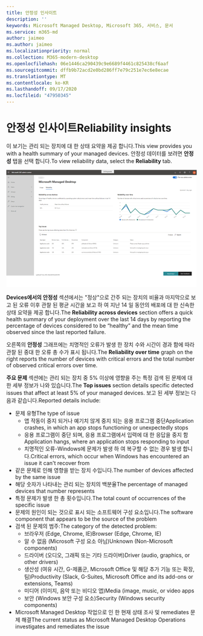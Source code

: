 ```yaml
---
title: 안정성 인사이트
description: ''
keywords: Microsoft Managed Desktop, Microsoft 365, 서비스, 문서
ms.service: m365-md
author: jaimeo
ms.author: jaimeo
ms.localizationpriority: normal
ms.collection: M365-modern-desktop
ms.openlocfilehash: 06e1446ca290439c9e6689f4461c825438cf6aaf
ms.sourcegitcommit: dffb9b72acd2e0bd286ff7e79c251e7ec6e8ecae
ms.translationtype: MT
ms.contentlocale: ko-KR
ms.lasthandoff: 09/17/2020
ms.locfileid: "47950345"
---
```

# <a name="reliability-insights"></a><span data-ttu-id="d1e64-103">안정성 인사이트</span><span class="sxs-lookup"><span data-stu-id="d1e64-103">Reliability insights</span></span>

<span data-ttu-id="d1e64-104">이 보기는 관리 되는 장치에 대 한 상태 요약을 제공 합니다.</span><span class="sxs-lookup"><span data-stu-id="d1e64-104">This view provides you with a health summary of your managed devices.</span></span> <span data-ttu-id="d1e64-105">안정성 데이터를 보려면 **안정성** 탭을 선택 합니다.</span><span class="sxs-lookup"><span data-stu-id="d1e64-105">To view reliability data, select the **Reliability** tab.</span></span>


![안정성 창: 왼쪽 위에 있는 장치 간의 안정성, 오른쪽 위의 안정성 그래프, 아래쪽에 있는 상위 문제 테이블](../../media/insights_reliability.png)

<span data-ttu-id="d1e64-108">**Devices에서의 안정성** 섹션에서는 "정상"으로 간주 되는 장치의 비율과 마지막으로 보고 된 오류 이후 관찰 된 평균 시간을 보고 하 여 지난 14 일 동안의 배포에 대 한 신속한 상태 요약을 제공 합니다.</span><span class="sxs-lookup"><span data-stu-id="d1e64-108">The **Reliability across devices** section offers a quick health summary of your deployment over the last 14 days by reporting the percentage of devices considered to be “healthy” and the mean time observed since the last reported failure.</span></span> 

 
<span data-ttu-id="d1e64-109">오른쪽의 **안정성** 그래프에는 치명적인 오류가 발생 한 장치 수와 시간이 경과 함에 따라 관찰 된 중대 한 오류 총 수가 표시 됩니다.</span><span class="sxs-lookup"><span data-stu-id="d1e64-109">The **Reliability over time** graph on the right reports the number of devices with critical errors and the total number of observed critical errors over time.</span></span>

<span data-ttu-id="d1e64-110">**주요 문제** 섹션에는 관리 되는 장치 중 5% 이상에 영향을 주는 특정 검색 된 문제에 대 한 세부 정보가 나와 있습니다.</span><span class="sxs-lookup"><span data-stu-id="d1e64-110">The **Top issues** section details specific detected issues that affect at least 5% of your managed devices.</span></span> <span data-ttu-id="d1e64-111">보고 된 세부 정보는 다음과 같습니다.</span><span class="sxs-lookup"><span data-stu-id="d1e64-111">Reported details include:</span></span>

- <span data-ttu-id="d1e64-112">문제 유형</span><span class="sxs-lookup"><span data-stu-id="d1e64-112">The type of issue</span></span>
    - <span data-ttu-id="d1e64-113">앱 작동이 중지 되거나 예기치 않게 중지 되는 응용 프로그램 중단</span><span class="sxs-lookup"><span data-stu-id="d1e64-113">Application crashes, in which an app stops functioning or unexpectedly stops</span></span>
    - <span data-ttu-id="d1e64-114">응용 프로그램이 중단 되며, 응용 프로그램에서 입력에 대 한 응답을 중지 함</span><span class="sxs-lookup"><span data-stu-id="d1e64-114">Application hangs, where an application stops responding to input</span></span>
    - <span data-ttu-id="d1e64-115">치명적인 오류-Windows에 문제가 발생 하 여 복구할 수 없는 경우 발생 합니다.</span><span class="sxs-lookup"><span data-stu-id="d1e64-115">Critical errors, which occur when Windows has encountered an issue it can't recover from</span></span>
- <span data-ttu-id="d1e64-116">같은 문제로 인해 영향을 받는 장치 수입니다.</span><span class="sxs-lookup"><span data-stu-id="d1e64-116">The number of devices affected by the same issue</span></span>
- <span data-ttu-id="d1e64-117">해당 숫자가 나타내는 관리 되는 장치의 백분율</span><span class="sxs-lookup"><span data-stu-id="d1e64-117">The percentage of managed devices that number represents</span></span>
- <span data-ttu-id="d1e64-118">특정 문제가 발생 한 총 횟수입니다.</span><span class="sxs-lookup"><span data-stu-id="d1e64-118">The total count of occurrences of the specific issue</span></span>
- <span data-ttu-id="d1e64-119">문제의 원인이 되는 것으로 표시 되는 소프트웨어 구성 요소입니다.</span><span class="sxs-lookup"><span data-stu-id="d1e64-119">The software component that appears to be the source of the problem</span></span>
- <span data-ttu-id="d1e64-120">검색 된 문제의 범주:</span><span class="sxs-lookup"><span data-stu-id="d1e64-120">The category of the detected problem:</span></span>
    - <span data-ttu-id="d1e64-121">브라우저 (Edge, Chrome, IE)</span><span class="sxs-lookup"><span data-stu-id="d1e64-121">Browser (Edge, Chrome, IE)</span></span>
    - <span data-ttu-id="d1e64-122">알 수 없음 (Microsoft 구성 요소 아님)</span><span class="sxs-lookup"><span data-stu-id="d1e64-122">Unknown (Non-Microsoft components)</span></span>
    - <span data-ttu-id="d1e64-123">드라이버 (오디오, 그래픽 또는 기타 드라이버)</span><span class="sxs-lookup"><span data-stu-id="d1e64-123">Driver (audio, graphics, or other drivers)</span></span>
    - <span data-ttu-id="d1e64-124">생산성 (여유 시간, G-제품군, Microsoft Office 및 해당 추가 기능 또는 확장, 팀)</span><span class="sxs-lookup"><span data-stu-id="d1e64-124">Productivity (Slack, G-Suites, Microsoft Office and its add-ons or extensions, Teams)</span></span>
    - <span data-ttu-id="d1e64-125">미디어 (이미지, 음악 또는 비디오 앱)</span><span class="sxs-lookup"><span data-stu-id="d1e64-125">Media (image, music, or video apps</span></span>
    - <span data-ttu-id="d1e64-126">보안 (Windows 보안 구성 요소)</span><span class="sxs-lookup"><span data-stu-id="d1e64-126">Security (Windows security components)</span></span>
- <span data-ttu-id="d1e64-127">Microsoft Managed Desktop 작업으로 인 한 현재 상태 조사 및 remediates 문제 해결</span><span class="sxs-lookup"><span data-stu-id="d1e64-127">The current status as Microsoft Managed Desktop Operations investigates and remediates the issue</span></span>

